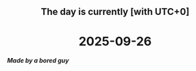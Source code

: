 <h2 align=center>The day is currently [with UTC+0]</h2>
<h1 align=center><!--TIME BEGIN-->2025-09-26<!--TIME END--></h1>
<h5>Made by a bored guy</h5>
